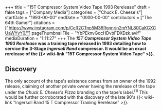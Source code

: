 +++
title = "15T Compressor System Video Tape 1993 Rerelease"
draft = false
tags = ["Company Media"]
categories = ["Chuck E. Cheese's"]
startDate = "1993-00-00"
endDate = "0000-00-00"
contributors = ["The 64th Gamer"]
citations = ["https://www.instagram.com/p/CeR2CTnp5M36Rgnnrjn2mYNL80CaKGXCUaWYvY0/"]
pageThumbnailFile = "YbPEknvGqcHDvbFDXDzk.avif"
mediaDuration = "1:11:27"
+++
The ***15T Compressor System Video Tape 1993 Rerelease* was a training tape released in 1993 detailing how to service the 3-Stage *Ingersoll Rand* compressor. It would be an exact rerelease of the {{< wiki-link "15T Compressor System Video Tape" >}}.**

## Discovery

The only account of the tape's existence comes from an owner of the 1992 release, claiming of another private owner having the rerelease of the tape under the *Chuck E. Cheese's Pizza* branding on the tape's label.<sup>(1)</sup> This would be further corroborated with the discovery of the late 90's {{< wiki-link "Ingersoll Rand 15 T Compressor Training Rerelease" >}}.
